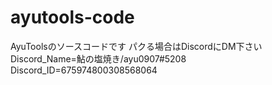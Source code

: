 # ayutools-code
AyuToolsのソースコードです
パクる場合はDiscordにDM下さい
Discord_Name=鮎の塩焼き/ayu0907#5208
Discord_ID=675974800308568064
